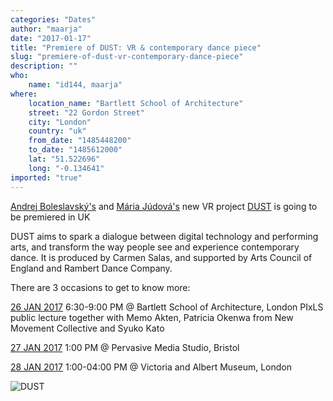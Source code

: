 ```yaml
---
categories: "Dates"
author: "maarja"
date: "2017-01-17"
title: "Premiere of DUST: VR & contemporary dance piece"
slug: "premiere-of-dust-vr-contemporary-dance-piece"
description: ""
who: 
    name: "id144, maarja"
where: 
    location_name: "Bartlett School of Architecture"
    street: "22 Gordon Street"
    city: "London"
    country: "uk"
    from_date: "1485448200"
    to_date: "1485612000"
    lat: "51.522696"
    long: "-0.134641"
imported: "true"
---
```



[Andrej Boleslavský's](http://id144.org) and [Mária Júdová's](http://mariajudova.net) new VR project [DUST](http://vrdust.org.uk/) is going to be premiered in UK

DUST aims to spark a dialogue between digital technology and performing arts, and transform the way people see and experience contemporary dance. It is produced by Carmen Salas, and supported by Arts Council of England and Rambert Dance Company.

There are 3 occasions to get to know more:

[26 JAN 2017](https://www.eventbrite.com/e/dance-x-digital-arts-performance-interactions-lecture-series-tickets-31077207765) 6:30-9:00 PM @ Bartlett School of Architecture, London
PIxLS public lecture together with Memo Akten, Patricia Okenwa from New Movement Collective and Syuko Kato

[27 JAN 2017](http://www.watershed.co.uk/studio/events/2017/01/27/dust-creating-new-narratives-contemporary-dance-virtual-reality) 1:00 PM @ Pervasive Media Studio, Bristol

[28 JAN 2017](https://www.vam.ac.uk/shop/whatson/index/view/id/4092/event/Digital-Design-Drop-in-/dt/2017-01-28/free/1) 1:00-04:00 PM @ Victoria and Albert Museum, London

![DUST](VR-161120-55_crop.jpg) 